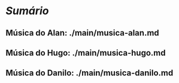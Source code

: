 # _*Sumário*_

## Música do Alan: ./main/musica-alan.md

## Música do Hugo: ./main/musica-hugo.md

## Música do Danilo: ./main/musica-danilo.md